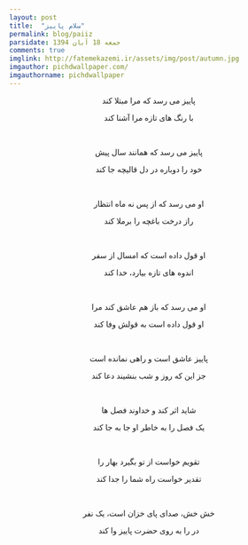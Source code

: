 ```yaml
---
layout: post
title:  "سلام پاییز"
permalink: blog/paiiz
parsidate: جمعه 18 آبان 1394
comments: true
imglink: http://fatemekazemi.ir/assets/img/post/autumn.jpg
imgauthor: pichdwallpaper.com/
imgauthorname: pichdwallpaper
---
```

<p style="text-align: center;">
پاییز می رسد که مرا مبتلا کند
</p>
<p style="text-align: center;">
با رنگ های تازه مرا آشنا کند
</p><br/>
<p style="text-align: center;">
پاییز می رسد که همانند سال پیش
</p>
<p style="text-align: center;">
خود را دوباره در دل قالیچه جا کند
</p><br/>
<p style="text-align: center;">
او می رسد که از پس نه ماه انتظار
</p>
<p style="text-align: center;">
راز درخت باغچه را برملا کند
</p><br/>
<p style="text-align: center;">
او قول داده است که امسال از سفر
</p>
<p style="text-align: center;">
اندوه های تازه بیارد، خدا کند
</p><br/>
<p style="text-align: center;">
او می رسد که باز هم عاشق کند مرا
</p>
<p style="text-align: center;">
او قول داده است به قولش وفا کند
</p><br/>
<p style="text-align: center;">
پاییز عاشق است و راهی نمانده است
</p>
<p style="text-align: center;">
جز این که روز و شب بنشیند دعا کند
</p><br/>
<p style="text-align: center;">
شاید اثر کند و خداوند فصل ها
</p>
<p style="text-align: center;">
یک فصل را به خاطر او جا به جا کند
</p><br/>
<p style="text-align: center;">
تقویم خواست از تو بگیرد بهار را
</p>
<p style="text-align: center;">
تقدیر خواست راه شما را جدا کند
</p><br/>
<p style="text-align: center;">
خش خش، صدای پای خزان است، یک نفر
</p>
<p style="text-align: center;">
در را به روی حضرت پاییز وا کند
</p>  